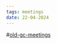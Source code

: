 ```yaml
---
tags: meetings
date: 22-04-2024
---
```

#[old-gc-meetings](/notes/general-circle/old-gc-meetings/old-gc-meetings.md) 
